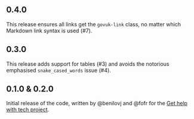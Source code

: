 ## 0.4.0

This release ensures all links get the `govuk-link` class, no matter which Markdown link syntax is used (#7).

## 0.3.0

This release adds support for tables (#3) and avoids the notorious emphasised `snake_cased_words` issue (#4).

## 0.1.0 & 0.2.0

Initial release of the code, written by @benilovj and @fofr for the [Get help with tech project](https://github.com/DFE-Digital/get-help-with-tech/pull/171).
